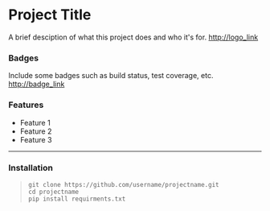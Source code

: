 # Project Title
A brief desciption of what this project does and who it's for.
<http://logo_link>
### Badges
Include some badges such as build status, test coverage, etc.
<http://badge_link>
### Features
  - Feature 1
  - Feature 2
  - Feature 3
---
### Installation

>     git clone https://github.com/username/projectname.git
>     cd projectname
>     pip install requirments.txt
